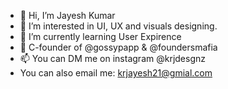 - 👋 Hi, I’m Jayesh Kumar
- 👀 I’m interested in UI, UX and visuals designing.
- 🌱 I’m currently learning User Expirence
- 💼 C-founder of @gossypapp & @foundersmafia
- 📫 You can DM me on instagram @krjdesgnz
- You can also email me: krjayesh21@gmial.com

<!---
krjayesh/krjayesh is a ✨ special ✨ repository because its `README.md` (this file) appears on your GitHub profile.
You can click the Preview link to take a look at your changes.
--->
